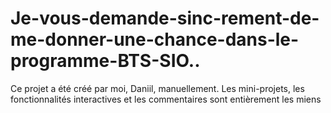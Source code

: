 # Je-vous-demande-sinc-rement-de-me-donner-une-chance-dans-le-programme-BTS-SIO..
Ce projet a été créé par moi, Daniil, manuellement.  Les mini-projets, les fonctionnalités interactives et les commentaires sont entièrement les miens
